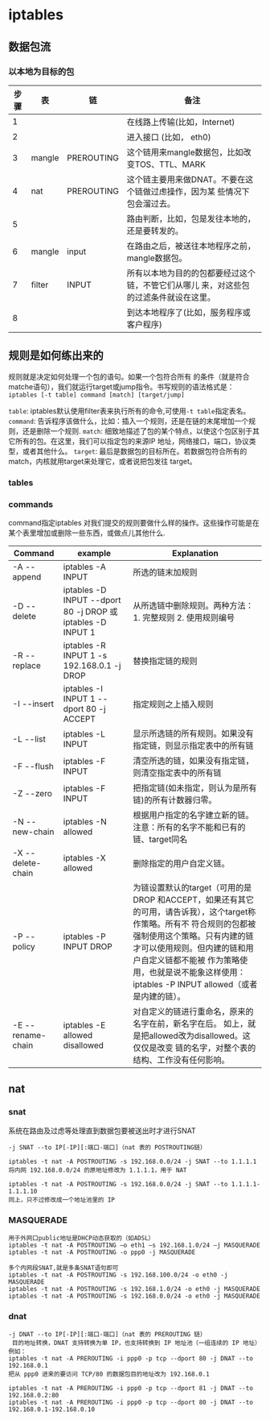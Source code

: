 # iptables
## 数据包流
### 以本地为目标的包
步骤 | 表 | 链 | 备注
--- | --- | --- | ---
1 |||	在线路上传输(比如，Internet)
2 |||进入接口 (比如， eth0)
3 |mangle|PREROUTING|这个链用来mangle数据包，比如改变TOS、TTL、MARK
4 |nat|PREROUTING|这个链主要用来做DNAT。不要在这个链做过虑操作，因为某 些情况下包会溜过去。
5 |||路由判断，比如，包是发往本地的，还是要转发的。
6 |mangle|input|在路由之后，被送往本地程序之前，mangle数据包。
7 |filter|INPUT|所有以本地为目的的包都要经过这个链，不管它们从哪儿 来，对这些包的过滤条件就设在这里。
8 |||到达本地程序了(比如，服务程序或客户程序)

## 规则是如何练出来的
规则就是决定如何处理一个包的语句。如果一个包符合所有 的条件（就是符合matche语句），我们就运行target或jump指令。书写规则的语法格式是：
`iptables [-t table] command [match] [target/jump]`


`table`: iptables默认使用filter表来执行所有的命令,可使用`-t table`指定表名。
`command`: 告诉程序该做什么，比如：插入一个规则，还是在链的末尾增加一个规则，还是删除一个规则.
`match`: 细致地描述了包的某个特点，以使这个包区别于其它所有的包。在这里，我们可以指定包的来源IP 地址，网络接口，端口，协议类型，或者其他什么。
`target`: 最后是数据包的目标所在。若数据包符合所有的match，内核就用target来处理它，或者说把包发往 target。

### tables

### commands
command指定iptables 对我们提交的规则要做什么样的操作。这些操作可能是在某个表里增加或删除一些东西，或做点儿其他什么.

Command|example|Explanation
--- | --- | ---
-A --append |iptables -A INPUT |所选的链末加规则
-D --delete |iptables -D INPUT --dport 80 -j DROP 或 iptables -D INPUT 1| 从所选链中删除规则。两种方法：1. 完整规则 2. 使用规则编号
-R --replace | iptables -R INPUT 1 -s 192.168.0.1 -j DROP | 替换指定链的规则
-I --insert | iptables -I INPUT 1 --dport 80 -j ACCEPT | 指定规则之上插入规则
-L --list | iptables -L INPUT| 显示所选链的所有规则。如果没有指定链，则显示指定表中的所有链
-F --flush | iptables -F INPUT | 清空所选的链，如果没有指定链，则清空指定表中的所有链
-Z --zero | iptables -F INPUT | 把指定链(如未指定，则认为是所有链)的所有计数器归零。
-N --new-chain | iptables -N allowed | 根据用户指定的名字建立新的链。注意：所有的名字不能和已有的链、target同名
-X --delete-chain | iptables -X allowed | 删除指定的用户自定义链。
-P --policy | iptables -P INPUT DROP | 为链设置默认的target（可用的是DROP 和ACCEPT，如果还有其它的可用，请告诉我），这个target称作策略。所有不 符合规则的包都被强制使用这个策略。只有内建的链才可以使用规则。但内建的链和用户自定义链都不能被 作为策略使用，也就是说不能象这样使用：iptables -P INPUT allowed（或者是内建的链）。
-E --rename-chain| 	iptables -E allowed disallowed| 对自定义的链进行重命名，原来的名字在前，新名字在后。 如上，就是把allowed改为disallowed。这仅仅是改变 链的名字，对整个表的结构、工作没有任何影响。




## nat
### snat
系统在路由及过虑等处理直到数据包要被送出时才进行SNAT

```
-j SNAT --to IP[-IP][:端口-端口]（nat 表的 POSTROUTING链）

iptables -t nat -A POSTROUTING -s 192.168.0.0/24 -j SNAT --to 1.1.1.1
将内网 192.168.0.0/24 的原地址修改为 1.1.1.1，用于 NAT

iptables -t nat -A POSTROUTING -s 192.168.0.0/24 -j SNAT --to 1.1.1.1-1.1.1.10
同上，只不过修改成一个地址池里的 IP
```

### MASQUERADE

```
用于外网口public地址是DHCP动态获取的（如ADSL）
iptables -t nat -A POSTROUTING –o eth1 –s 192.168.1.0/24 –j MASQUERADE
iptables -t nat -A POSTROUTING -o ppp0 -j MASQUERADE

多个内网段SNAT,就是多条SNAT语句即可
iptables -t nat -A POSTROUTING -s 192.168.100.0/24 -o eth0 -j MASQUERADE
iptables -t nat -A POSTROUTING -s 192.168.1.0/24 -o eth0 -j MASQUERADE
iptables -t nat -A POSTROUTING -s 192.168.0.0/24 -o eth0 -j MASQUERADE
```

### dnat

```
-j DNAT --to IP[-IP][:端口-端口]（nat 表的 PREROUTING 链）
 目的地址转换，DNAT 支持转换为单 IP，也支持转换到 IP 地址池（一组连续的 IP 地址）
例如：
iptables -t nat -A PREROUTING -i ppp0 -p tcp --dport 80 -j DNAT --to 192.168.0.1
把从 ppp0 进来的要访问 TCP/80 的数据包目的地址改为 192.168.0.1

iptables -t nat -A PREROUTING -i ppp0 -p tcp --dport 81 -j DNAT --to 192.168.0.2:80
iptables -t nat -A PREROUTING -i ppp0 -p tcp --dport 80 -j DNAT --to 192.168.0.1-192.168.0.10
```


